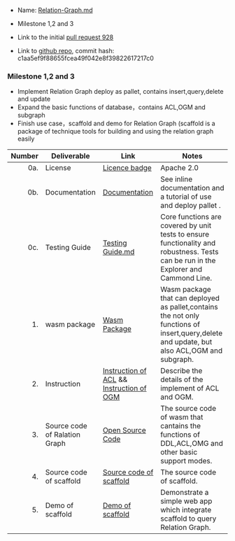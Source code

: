 * Name: [Relation-Graph.md](https://github.com/w3f/Grants-Program/blob/master/applications/Relation-Graph.md)
* Milestone 1,2 and 3
* Link to the initial [pull request 928](https://github.com/w3f/Grants-Program/pull/928)

 * Link to [github repo](https://github.com/relationlabs/Relation-Graph/), commit hash: c1aa5ef9f88655fcea49f042e8f39822617217c0



### Milestone 1,2 and 3
 - Implement Relation Graph deploy as pallet, contains insert,query,delete and update
 - Expand the basic functions of database，contains ACL,OGM and subgraph
 - Finish use case，scaffold and demo for Relation Graph (scaffold is a package of technique tools for building and using the relation graph easily

 | Number | Deliverable | Link | Notes | 
 | -----: | ----------- | ------------- | ------| 
 | 0a. | License | [Licence badge](https://github.com/relationlabs/Relation-Graph/blob/main/LICENSE) |Apache 2.0  |
 | 0b. | Documentation | [Documentation](https://github.com/relationlabs/Relation-Graph/blob/main/Docs/Documentation.md) | See inline documentation and a tutorial of use and deploy pallet . |
 | 0c. | Testing Guide | [Testing Guide.md](https://github.com/relationlabs/Relation-Graph/blob/main/Docs/Testing%20Guide.md) | Core functions are covered by unit tests to ensure functionality and robustness. Tests can be run in the Explorer and Cammond Line.  |
 | 1. | wasm package | [Wasm Package](https://github.com/relationlabs/Relation-Graph/tree/main/src/runtime/wasm) | Wasm package that can deployed as pallet,contains the not only functions of insert,query,delete and update, but also ACL,OGM and subgraph. |
 | 2. | Instruction | [Instruction of ACL](https://github.com/relationlabs/Relation-Graph/blob/main/docs/ACL%20Introduction.md) && [Instruction of OGM](https://github.com/relationlabs/Relation-Graph/blob/main/docs/OGM%20Introdction.md) | Describe the details of the implement of ACL and OGM. |
 | 3. | Source code of Ralation Graph | [Open Source Code](https://github.com/relationlabs/Relation-Graph/tree/main/src) | The source code of wasm that cantains the functions of DDL,ACL,OMG and other basic support modes. |
 | 4. | Source code of scaffold | [Source code of scaffold](https://github.com/relationlabs/Relation-Graph/tree/main/scaffold) | The source code of scaffold. |
 | 5. | Demo of scaffold |[ Demo of scaffold](https://github.com/relationlabs/Relation-Graph/blob/main/docs/Demo%20of%20scaffold.md) | Demonstrate a simple web app which integrate scaffold to query Relation Graph. |
 
